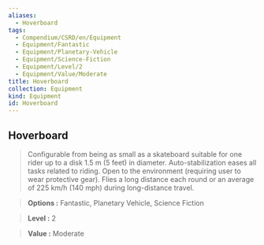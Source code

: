 ```yaml
---
aliases:
  - Hoverboard
tags:
  - Compendium/CSRD/en/Equipment
  - Equipment/Fantastic
  - Equipment/Planetary-Vehicle
  - Equipment/Science-Fiction
  - Equipment/Level/2
  - Equipment/Value/Moderate
title: Hoverboard
collection: Equipment
kind: Equipment
id: Hoverboard
---
```

## Hoverboard    
    
>Configurable from being as small as a skateboard suitable for one rider up to a disk 1.5 m (5 feet) in diameter. Auto-stabilization eases all tasks related to riding. Open to the environment (requiring user to wear protective gear). Flies a long distance each round or an average of 225 km/h (140 mph) during long-distance travel.    
> **Options :** Fantastic, Planetary Vehicle, Science Fiction    
> **Level :** 2    
> **Value :** Moderate

